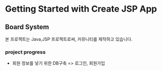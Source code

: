 
# Getting Started with Create JSP App

## Board System
본 프로젝트는 Java,JSP 프로젝트로써, 커뮤니티를 제작하고 있습니다.

### project progress
- 회원 정보를 넣기 위한 DB구축 => 로그인, 회원가입


